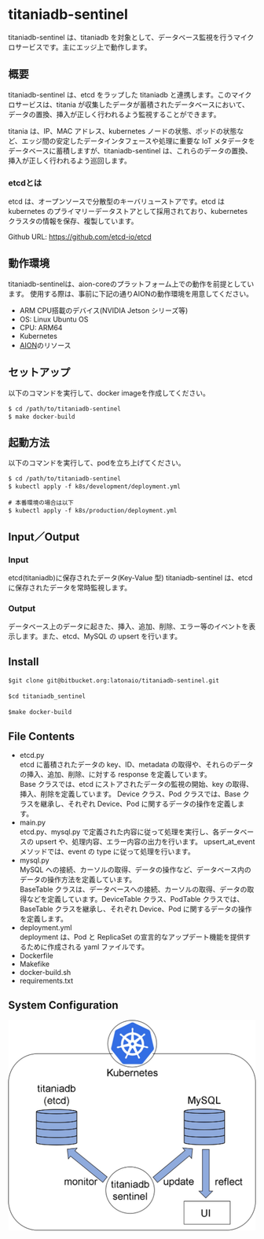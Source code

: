 # titaniadb-sentinel

titaniadb-sentinel は、titaniadb を対象として、データベース監視を行うマイクロサービスです。主にエッジ上で動作します。

## 概要
titaniadb-sentinel は、etcd をラップした titaniadb と連携します。このマイクロサービスは、titania が収集したデータが蓄積されたデータベースにおいて、データの置換、挿入が正しく行われるよう監視することができます。

titania は、IP、MAC アドレス、kubernetes ノードの状態、ポッドの状態など、エッジ間の安定したデータインタフェースや処理に重要な IoT メタデータをデータベースに蓄積しますが、titaniadb-sentinel は、これらのデータの置換、挿入が正しく行われるよう巡回します。

### etcdとは
etcd は、オープンソースで分散型のキーバリューストアです。etcd は kubernetes のプライマリーデータストアとして採用されており、kubernetes クラスタの情報を保存、複製しています。

Github URL: https://github.com/etcd-io/etcd

## 動作環境
titaniadb-sentinelは、aion-coreのプラットフォーム上での動作を前提としています。 使用する際は、事前に下記の通りAIONの動作環境を用意してください。   
* ARM CPU搭載のデバイス(NVIDIA Jetson シリーズ等)   
* OS: Linux Ubuntu OS   
* CPU: ARM64   
* Kubernetes   
* [AION](https://github.com/latonaio/aion-core)のリソース    

## セットアップ
以下のコマンドを実行して、docker imageを作成してください。
```
$ cd /path/to/titaniadb-sentinel
$ make docker-build
```

## 起動方法
以下のコマンドを実行して、podを立ち上げてください。
```
$ cd /path/to/titaniadb-sentinel
$ kubectl apply -f k8s/development/deployment.yml

# 本番環境の場合は以下
$ kubectl apply -f k8s/production/deployment.yml
```

## Input／Output

### Input

etcd(titaniadb)に保存されたデータ(Key-Value 型)
titaniadb-sentinel は、etcd に保存されたデータを常時監視します。

### Output

データベース上のデータに起きた、挿入、追加、削除、エラー等のイベントを表示します。また、etcd、MySQL の upsert を行います。

## Install

```
$git clone git@bitbucket.org:latonaio/titaniadb-sentinel.git

$cd titaniadb_sentinel

$make docker-build
```

## File Contents

- etcd.py  
  etcd に蓄積されたデータの key、ID、metadata の取得や、それらのデータの挿入、追加、削除、に対する response を定義しています。  
  Base クラスでは、etcd にストアされたデータの監視の開始、key の取得、挿入、削除を定義しています。
  Device クラス、Pod クラスでは、Base クラスを継承し、それぞれ Device、Pod に関するデータの操作を定義します。
- main.py  
  etcd.py、mysql.py で定義された内容に従って処理を実行し、各データベースの upsert や、処理内容、エラー内容の出力を行います。
  upsert_at_event メソッドでは、event の type に従って処理を行います。
- mysql.py  
  MySQL への接続、カーソルの取得、データの操作など、データベース内のデータの操作方法を定義しています。  
  BaseTable クラスは、データベースへの接続、カーソルの取得、データの取得などを定義しています。DeviceTable クラス、PodTable クラスでは、BaseTable クラスを継承し、それぞれ Device、Pod に関するデータの操作を定義します。
- deployment.yml  
  deployment は、Pod と ReplicaSet の宣言的なアップデート機能を提供するために作成される yaml ファイルです。
- Dockerfile
- Makefike
- docker-build.sh
- requirements.txt

## System Configuration

![System Configuration](documents/titaniadb-sentinel.jpg)
